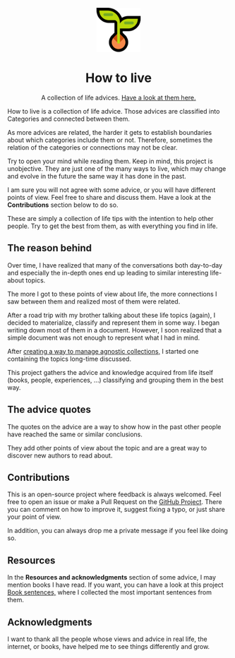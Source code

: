 <!--
This README.md file was generated from an open source template.
Have a look at it! https://gist.github.com/reymon359/a0880e5b3bfcbac54f58b52b3ade2e02
-->

<!-- Logo (with link) -->
<p align="center">
 <a href="https://reymon359.github.io/how-to-live/">
   <img alt="how to live" src="https://raw.githubusercontent.com/reymon359/how-to-live/master/assets/growing.png" width="100" />
 </a>
</p>

<!-- Title -->
<h1 align="center">
 How to live
</h1>

<p align="center">
A collection of life advices. 
 <a href="https://reymon359.github.io/how-to-live/">
  Have a look at them here.
 </a>
</p>


How to live is a collection of life advice. Those advices are classified into Categories and connected between them.

As more advices are related, the harder it gets to establish boundaries about which categories include them or not. Therefore, sometimes the relation of the categories or connections may not be clear.

Try to open your mind while reading them. Keep in mind, this project is unobjective. They are just one of the many ways to live, which may change and evolve in the future the same way it has done in the past.

I am sure you will not agree with some advice, or you will have different points of view. Feel free to share and discuss them. Have a look at the **Contributions** section below to do so. 

These are simply a collection of life tips with the intention to help other people. Try to get the best from them, as with everything you find in life.

## The reason behind

Over time, I have realized that many of the conversations both day-to-day and especially the in-depth ones end up leading to similar interesting life-about topics.

The more I got to these points of view about life, the more connections I saw between them and realized most of them were related.

After a road trip with my brother talking about these life topics (again), I decided to materialize, classify and represent them in some way. I began writing down most of them in a document. However, I soon realized that a simple document was not enough to represent what I had in mind. 

After [creating a way to manage agnostic collections,](https://github.com/reymon359/collman) I started one containing the topics long-time discussed.

This project gathers the advice and knowledge acquired from life itself (books, people, experiences, …) classifying and grouping them in the best way.

## The advice quotes

The quotes on the advice are a way to show how in the past other people have reached the same or similar conclusions.

They add other points of view about the topic and are a great way to discover new authors to read about.

## Contributions

This is an open-source project where feedback is always welcomed. Feel free to open an issue or make a Pull Request on the [GitHub Project](https://github.com/reymon359/how-to-live). There you can comment on how to improve it, suggest fixing a typo, or just share your point of view.

In addition, you can always drop me a private message if you feel like doing so.

## Resources

In the **Resources and acknowledgments** section of some advice, I may mention books I have read. If you want, you can have a look at this project [Book sentences,](https://github.com/reymon359/book-sentences) where I collected the most important sentences from them.

## Acknowledgments

I want to thank all the people whose views and advice in real life, the internet, or books, have helped me to see things differently and grow.